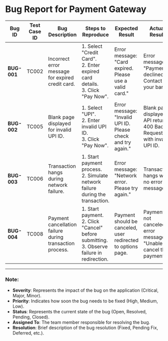 # Bug Report for Payment Gateway 

| **Bug ID**   | **Test Case ID** | **Bug Description**                                                   | **Steps to Reproduce**                                                                                                                                       | **Expected Result**                                                         | **Actual Result**                                                      | **Severity** | **Priority** | **Status** | **Assigned To** | **Date Reported** | **Resolution**                |
|--------------|------------------|-----------------------------------------------------------------------|------------------------------------------------------------------------------------------------------------------------------------------------------------|----------------------------------------------------------------------------|-------------------------------------------------------------------------|--------------|--------------|------------|-----------------|-------------------|--------------------------------|
| **BUG-001**  | TC002            | Incorrect error message for expired credit card.                      | 1. Select "Credit Card".<br> 2. Enter expired card details.<br> 3. Click "Pay Now".                                                                         | Error message: "Card expired. Please use a valid card."                   | Error message: "Payment declined. Contact your bank."                  | Major        | High         | Open       | Dev        | 2017-12-18        | Awaiting Fix                  |
| **BUG-002**  | TC005            | Blank page displayed for invalid UPI ID.                              | 1. Select "UPI".<br> 2. Enter invalid UPI ID.<br> 3. Click "Pay Now".                                                                                     | Error message: "Invalid UPI ID. Please check and try again."            | Blank page displayed. API returns 400 Bad Request with invalid UPI ID. | Major        | Medium       | Open       | Dev      | 2017-12-18        | Under Investigation           |
| **BUG-003**  | TC006            | Transaction hangs during network failure.                             | 1. Start payment process.<br> 2. Simulate network failure during the transaction.                                                                           | Error message: "Network error. Please try again."                        | Transaction hangs with no error message.                              | Critical     | High         | Resolved    | Dev    | 2017-12-18        | Fixed and verified            |
| **BUG-004**  | TC008            | Payment cancellation failure during transaction process.              | 1. Start payment.<br> 2. Click "Cancel" before submitting.<br> 3. Observe failure in redirection.                                                           | Payment should be canceled, user redirected to options page.              | Payment not canceled, error message: "Unable to cancel the payment."    | Major        | High         | Open       | Dev     | 2017-12-18        | Pending Fix                   |

---

### **Note:**
- **Severity**: Represents the impact of the bug on the application (Critical, Major, Minor).
- **Priority**: Indicates how soon the bug needs to be fixed (High, Medium, Low).
- **Status**: Represents the current state of the bug (Open, Resolved, Pending, Closed).
- **Assigned To**: The team member responsible for resolving the bug.
- **Resolution**: Brief description of the bug resolution (Fixed, Pending Fix, Deferred, etc.).
